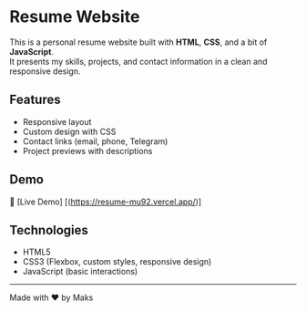 # Resume Website

This is a personal resume website built with **HTML**, **CSS**, and a bit of **JavaScript**.  
It presents my skills, projects, and contact information in a clean and responsive design.

## Features
- Responsive layout  
- Custom design with CSS  
- Contact links (email, phone, Telegram)  
- Project previews with descriptions  

## Demo
🔗 [Live Demo] [(https://resume-mu92.vercel.app/)]

## Technologies
- HTML5  
- CSS3 (Flexbox, custom styles, responsive design)  
- JavaScript (basic interactions)  

---
Made with ❤️ by Maks
